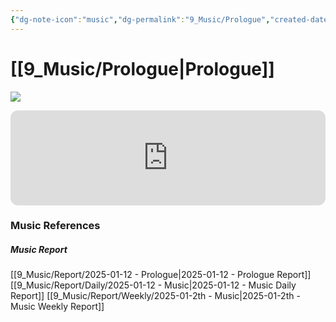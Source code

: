 ```yaml
---
{"dg-note-icon":"music","dg-permalink":"9_Music/Prologue","created-date":"2025-01-12 5:45:31 pm","date":"2025-01-12","type":"music","tags":["music"],"aliases":null,"title":"Prologue","music-url":"https://open.spotify.com/track/6CeCOC2zx1qS8mQNYHe6IM","album":"Harry Potter and The Sorcerer's Stone Original Motion Picture Soundtrack","album-release-date":"2001-10-30","album-url":"https://open.spotify.com/album/6zeHM5CV0CjcS0K8ouWE4N","cover":"![Harry Potter and The Sorcerer's Stone Original Motion Picture Soundtrack](https://i.scdn.co/image/ab67616d00001e0213f982aa5c43146c3d2c1964)","cover-url":"https://i.scdn.co/image/ab67616d00001e0213f982aa5c43146c3d2c1964","artists":"John Williams","added-at":"Sun Jan 12 2025 - 오후 5:45:52","rating":"⭐⭐⭐⭐⭐⭐⭐⭐⭐⭐","dg-publish":true,"permalink":"/9_Music/Prologue/","dgPassFrontmatter":true,"noteIcon":"music"}
---
```



# [[9_Music/Prologue\|Prologue]]
![](https://i.scdn.co/image/ab67616d00001e0213f982aa5c43146c3d2c1964)


<div class="container-root"><span></span></div><div><div class="container-root"><iframe style="border-radius:12px" src="https://open.spotify.com/embed/track/6CeCOC2zx1qS8mQNYHe6IM?utm_source=generator" width="100%" height="152" frameborder="0" allowfullscreen="" allow="autoplay; clipboard-write; encrypted-media; fullscreen; picture-in-picture" loading="lazy"></iframe></div></div>





### Music References
##### Music Report
[[9_Music/Report/2025-01-12 - Prologue\|2025-01-12 - Prologue Report]]
[[9_Music/Report/Daily/2025-01-12 - Music\|2025-01-12 - Music Daily Report]]
[[9_Music/Report/Weekly/2025-01-2th - Music\|2025-01-2th - Music Weekly Report]]







